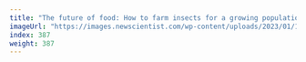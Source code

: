```yaml
---
title: "The future of food: How to farm insects for a growing population"
imageUrl: "https://images.newscientist.com/wp-content/uploads/2023/01/13143758/ynsect_insect_farm-8-1-scaled-e1673620748598.jpg?width=600"
index: 387
weight: 387
---
```


